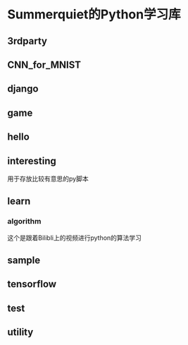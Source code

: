 # Summerquiet的Python学习库

## 3rdparty

## CNN_for_MNIST

## django

## game

## hello

## interesting

用于存放比较有意思的py脚本

## learn

### algorithm

这个是跟着Bilibli上的视频进行python的算法学习

## sample

## tensorflow

## test

## utility
